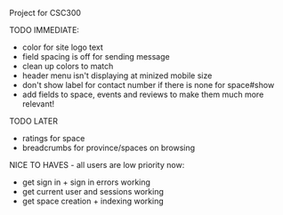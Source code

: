 Project for CSC300

TODO IMMEDIATE:
* color for site logo text
* field spacing is off for sending message
* clean up colors to match
* header menu isn't displaying at minized mobile size
* don't show label for contact number if there is none for space#show
* add fields to space, events and reviews to make them much more relevant!

TODO LATER
* ratings for space
* breadcrumbs for province/spaces on browsing

NICE TO HAVES - all users are low priority now:
* get sign in + sign in errors working
* get current user and sessions working
* get space creation + indexing working

